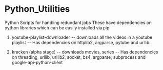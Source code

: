 # Python_Utilities
Python Scripts for handling redundant jobs
These have dependencies on python libraries which can be easily installed via pip

1. youtube-playlist-downloader -- downloads all the videos in a youtube playlist
  -- Has dependencies on httplib2, argparse, pytube and urllib.

2. kracken (alpha stage) -- downloads movies, series 
  -- Has dependencies on threading, urllib, urllib2, socket, bs4, argparse, subprocess and google-api-python-client
